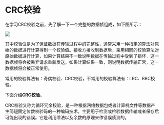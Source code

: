 # CRC校验

在学习CRC校验之前，先了解一下一个完整的数据帧组成，如下图所示：

![](https://pic1.zhimg.com/80/v2-fd234222bf00f00d841f2078b4a3cd18_720w.jpg)

其中校验位是为了保证数据在传输过程中的完整性，通常采用一种指定的算法对原始的数据进行计算得到一个校验值。接收方接收到数据后，采用相同的校验算法对原始数据进行计算，如果计算结果不一致说明数据在传输过程中受到了损坏，这一数据帧将会被丢弃请求重新发送。如果计算结果一致，则说明数据传输正常，这一数据帧将会被正常使用。

常用的校验算法有：奇偶校验、CRC校验，不常用的校验算法有：LRC、BBC校验。

下面介绍**CRC校验**。

CRC校验又称为循环冗余校验，是一种根据网络数据包或者计算机文件等数据产生简短固定位数校验码的一种编码技术，主要用于检测或检验数据传输或者保存后可能出现的错误。它是利用除法以及余数的原理来作错误侦测的。